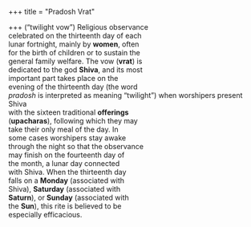 +++
title = "Pradosh Vrat"

+++
(“twilight vow”) Religious observance  
celebrated on the thirteenth day of each  
lunar fortnight, mainly by **women**, often  
for the birth of children or to sustain the  
general family welfare. The vow (**vrat**) is  
dedicated to the god **Shiva**, and its most  
important part takes place on the  
evening of the thirteenth day (the word  
*pradosh* is interpreted as meaning “twilight”) when worshipers present Shiva  
with the sixteen traditional **offerings**  
(**upacharas**), following which they may  
take their only meal of the day. In  
some cases worshipers stay awake  
through the night so that the observance  
may finish on the fourteenth day of  
the month, a lunar day connected  
with Shiva. When the thirteenth day  
falls on a **Monday** (associated with  
Shiva), **Saturday** (associated with  
**Saturn**), or **Sunday** (associated with  
the **Sun**), this rite is believed to be  
especially efficacious.